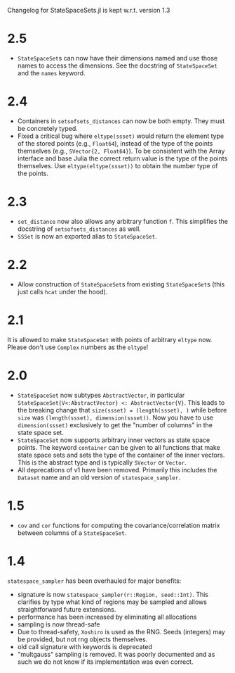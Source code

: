 Changelog for StateSpaceSets.jl is kept w.r.t. version 1.3

# 2.5

- `StateSpaceSet`s can now have their dimensions named and use those names to access the dimensions. See the docstring of `StateSpaceSet` and the `names` keyword.

# 2.4

- Containers in `setsofsets_distances` can now be both empty. They must be concretely typed.
- Fixed a critical bug where `eltype(ssset)` would return the element type of the stored points (e.g., `Float64`), instead of the type of the points themselves (e.g., `SVector{2, Float64}`). To be consistent with the Array interface and base Julia the correct return value is the type of the points themselves. Use `eltype(eltype(ssset))` to obtain the number type of the points.

# 2.3

- `set_distance` now also allows any arbitrary function `f`.
  This simplifies the docstring of `setsofsets_distances` as well.
- `SSSet` is now an exported alias to `StateSpaceSet`.

# 2.2

- Allow construction of `StateSpaceSet`s from existing `StateSpaceSet`s (this just calls `hcat` under the hood).

# 2.1

It is allowed to make `StateSpaceSet` with points of arbitrary `eltype` now.
Please don't use `Complex` numbers as the `eltype`!

# 2.0

- `StateSpaceSet` now subtypes `AbstractVector`, in particular `StateSpaceSet{V<:AbstractVector} <: AbstractVector{V}`. This leads to the breaking change that `size(ssset) = (length(ssset), )` while before `size` was `(length(ssset), dimension(ssset))`. Now you have to use `dimension(ssset)` exclusively to get the "number of columns" in the state space set.
- `StateSpaceSet` now supports arbitrary inner vectors as state space points.
  The keyword `container` can be given to all functions that make state space sets
  and sets the type of the container of the inner vectors. This is the abstract type
  and is typically `SVector` or `Vector`.
- All deprecations of v1 have been removed. Primarily this includes the `Dataset` name and an old version of `statespace_sampler`.


# 1.5

- `cov` and `cor` functions for computing the covariance/correlation matrix between
    columns of a `StateSpaceSet`.

# 1.4

`statespace_sampler` has been overhauled for major benefits:

- signature is now `statespace_sampler(r::Region, seed::Int)`. This clarifies by type what kind of regions may be sampled and allows straightforward future extensions.
- performance has been increased by eliminating all allocations
- sampling is now thread-safe
- Due to thread-safety, `Xoshiro` is used as the RNG. Seeds (integers) may be provided, but not rng objects themselves.
- old call signature with keywords is deprecated
- "multgauss" sampling is removed. It was poorly documented and as such we do not know if its implementation was even correct.